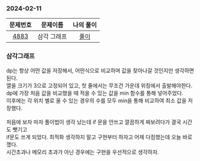 ### 2024-02-11
|                     문제번호                     |  문제이름  | 나의 풀이 |
|:--------------------------------------------:|:------:|:---------: |
| [4883](https://www.acmicpc.net/problem/4883) | 삼각 그래프 | [풀이](https://github.com/Kminwo-o/BaekJoon-Algorithm/blob/main/%EB%B0%B1%EC%A4%80/Silver/4883.%E2%80%85%EC%82%BC%EA%B0%81%E2%80%85%EA%B7%B8%EB%9E%98%ED%94%84/%EC%82%BC%EA%B0%81%E2%80%85%EA%B7%B8%EB%9E%98%ED%94%84.java) |

### 삼각그래프

dp는 항상 어떤 값을 저장해서, 어떤식으로 비교하며 값을 찾아나갈 것인지만 생각하면 된다. <br>
열을 크기가 3으로 고정되어 있고, 첫 줄에서는 무조건 가운데 위칭에서 출발해야한다. <br>
dp에 가장 처음 값을 비교했을 때 적을 수 있는 값을 min 함수를 통해 넣어주었다. <br>
이후에는 각 위치 별로 올 수 있는 경우의 수를 모두 min을 통해 비교하여 최소 값을 저장했다. <br>
<br>
처음에 보자 마자 풀이법이 생각 났는데 if 문을 안쓰고 깔끔하게 짜보려다가 결국 시간도 뺏기고 <br>
if문도 쓰게 되었다. 최적화 생각하지 말고 구현부터 하자고 어제 다짐했는데 오늘 바로 깼다. <br>
시간초과나 메모리 초과가 아닌 경우에는 구현을 우선적으로 생각하자.
